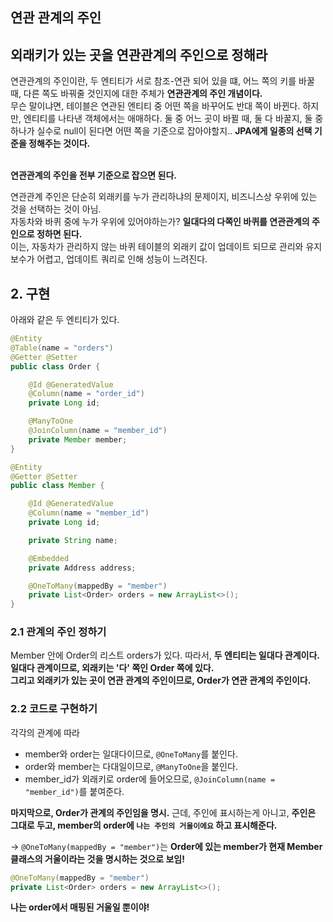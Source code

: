 ## 연관 관계의 주인

## 외래키가 있는 곳을 연관관계의 주인으로 정해라


연관관계의 주인이란, 두 엔티티가 서로 참조-연관 되어 있을 떄, 어느 쪽의 키를 바꿀 때, 다른 쪽도 바꿔줄 것인지에 대한 주체가 **연관관계의 주인 개념이다.** <br>
무슨 말이냐면, 테이블은 연관된 엔티티 중 어떤 쪽을 바꾸어도 반대 쪽이 바뀐다. 하지만, 엔티티를 나타낸 객체에서는 애매하다. 둘 중 어느 곳이 바뀔 때, 둘 다 바꿀지, 둘 중 하나가 실수로 null이 된다면 어떤 쪽을 기준으로 잡아야할지..  **JPA에게 일종의 선택 기준을 정해주는 것이다.** <br> <br>

**연관관계의 주인을 전부 기준으로 잡으면 된다.** <br>

연관관계 주인은 단순히 외래키를 누가 관리하냐의 문제이지, 비즈니스상 우위에 있는 것을 선택하는 것이 아님. <br> 자동차와 바퀴 중에 누가 우위에 있어야하는가? **일대다의 다쪽인 바퀴를 연관관계의 주인으로 정하면 된다.** <br> 이는, 자동차가 관리하지 않는 바퀴 테이블의 외래키 값이 업데이트 되므로 관리와 유지보수가 어렵고, 업데이트 쿼리로 인해 성능이 느려진다. 


## 2. 구현
아래와 같은 두 엔티티가 있다.
```java
@Entity
@Table(name = "orders")
@Getter @Setter
public class Order {

    @Id @GeneratedValue
    @Column(name = "order_id")
    private Long id;

    @ManyToOne
    @JoinColumn(name = "member_id")
    private Member member;
}
```
```java
@Entity
@Getter @Setter
public class Member {

    @Id @GeneratedValue
    @Column(name = "member_id")
    private Long id;

    private String name;

    @Embedded
    private Address address;

    @OneToMany(mappedBy = "member")
    private List<Order> orders = new ArrayList<>();
}
```

### 2.1 관계의 주인 정하기

Member 안에 Order의 리스트 orders가 있다. 따라서, **두 엔티티는 일대다 관계이다.** <br>
**일대다 관계이므로, 외래키는 '다' 쪽인 Order 쪽에 있다.** <br>
**그리고 외래키가 있는 곳이 연관 관계의 주인이므로, Order가 연관 관계의 주인이다.** <br>

### 2.2 코드로 구현하기
각각의 관계에 따라 
- member와 order는 일대다이므로, `@OneToMany`를 붙인다.
- order와 member는 다대일이므로, `@ManyToOne`을 붙인다.
- member_id가 외래키로 order에 들어오므로, `@JoinColumn(name = "member_id")`를 붙여준다.

**마지막으로, Order가 관계의 주인임을 명시.** 근데, 주인에 표시하는게 아니고, **주인은 그대로 두고, member의 order에 `나는 주인의 거울이에요` 하고 표시해준다.**  <br> 

-> `@OneToMany(mappedBy = "member")`는 **Order에 있는 member가 현재 Member 클래스의 거울이라는 것을 명시하는 것으로 보임!**

```java
@OneToMany(mappedBy = "member")
private List<Order> orders = new ArrayList<>();
```
**나는 order에서 매핑된 거울일 뿐이야!**
